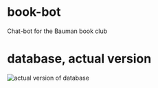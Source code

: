 # book-bot
Chat-bot for the Bauman book club

# database, actual version
![actual version of database](db/actual_db.png "db actual version")
